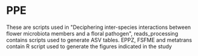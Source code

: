 # PPE
These are scripts used in "Deciphering inter-species interactions between flower microbiota members and a floral pathogen", reads_processing contains scripts used to generate ASV tables. 
EPPZ, FSFME and metatrans contain R script used to generate the figures indicated in the study
